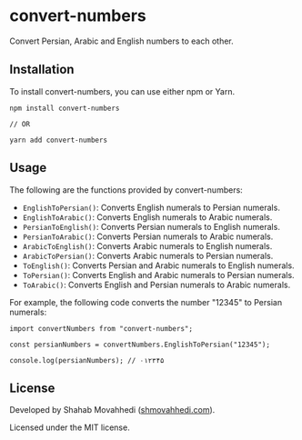 # convert-numbers
Convert Persian, Arabic and English numbers to each other.

## Installation

To install convert-numbers, you can use either npm or Yarn.

```
npm install convert-numbers

// OR

yarn add convert-numbers
```

## Usage

The following are the functions provided by convert-numbers:

* `EnglishToPersian()`: Converts English numerals to Persian numerals.
* `EnglishToArabic()`: Converts English numerals to Arabic numerals.
* `PersianToEnglish()`: Converts Persian numerals to English numerals.
* `PersianToArabic()`: Converts Persian numerals to Arabic numerals.
* `ArabicToEnglish()`: Converts Arabic numerals to English numerals.
* `ArabicToPersian()`: Converts Arabic numerals to Persian numerals.
* `ToEnglish()`: Converts Persian and Arabic numerals to English numerals.
* `ToPersian()`: Converts English and Arabic numerals to Persian numerals.
* `ToArabic()`: Converts English and Persian numerals to Arabic numerals.

For example, the following code converts the number "12345" to Persian numerals:

```
import convertNumbers from "convert-numbers";

const persianNumbers = convertNumbers.EnglishToPersian("12345");

console.log(persianNumbers); // ۰۱۲۳۴۵
```

## License
Developed by Shahab Movahhedi ([shmovahhedi.com](https://shmovahhedi.com)).

Licensed under the MIT license.
